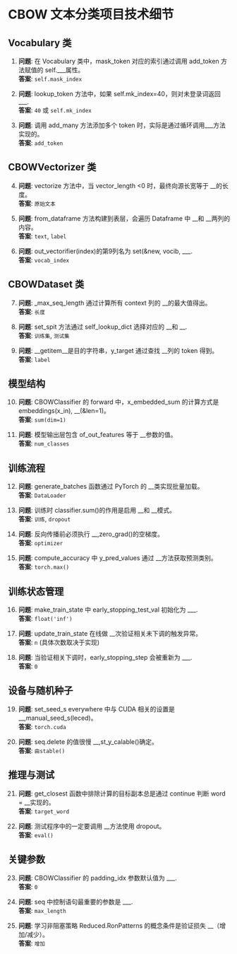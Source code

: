 # CBOW 文本分类项目技术细节

## Vocabulary 类

1. **问题**: 在 Vocabulary 类中，mask_token 对应的索引通过调用 add_token 方法赋值的 self.___属性。  
   **答案**: `self.mask_index`

2. **问题**: lookup_token 方法中，如果 self.mk_index=40，则对未登录词返回 ___.  
   **答案**: `40` 或 `self.mk_index`

3. **问题**: 调用 add_many 方法添加多个 token 时，实际是通过循环调用___方法实现的。  
   **答案**: `add_token`

## CBOWVectorizer 类

4. **问题**: vectorize 方法中，当 vector_length <0 时，最终向源长宽等于 __的长度。  
   **答案**: `原始文本`

5. **问题**: from_dataframe 方法构建到表层，会遍历 Dataframe 中 __和 __两列的内容。  
   **答案**: `text`, `label`

6. **问题**: out_vectorifier(index)的第9列名为 set(&new, vocib, ___.  
   **答案**: `vocab_index`

## CBOWDataset 类

7. **问题**: _max_seq_length 通过计算所有 context 列的 __的最大值得出。  
   **答案**: `长度`

8. **问题**: set_spit 方法通过 self_lookup_dict 选择对应的 __和 __.  
   **答案**: `训练集`, `测试集`

9. **问题**: __getitem__是目的字符串，y_target 通过查找 __列的 token 得到。  
   **答案**: `label`

## 模型结构

10. **问题**: CBOWClassifier 的 forward 中，x_embedded_sum 的计算方式是 embeddings(x_in), __(&len=1)。  
    **答案**: `sum(dim=1)`

11. **问题**: 模型输出层包含 of_out_features 等于 __参数的值。  
    **答案**: `num_classes`

## 训练流程

12. **问题**: generate_batches 函数通过 PyTorch 的 __类实现批量加载。  
    **答案**: `DataLoader`

13. **问题**: 训练时 classifier.sum()的作用是启用 __和 __模式。  
    **答案**: `训练`, `dropout`

14. **问题**: 反向传播前必须执行 __,zero_grad()的空梯度。  
    **答案**: `optimizer`

15. **问题**: compute_accuracy 中 y_pred_values 通过 __方法获取预测类别。  
    **答案**: `torch.max()`

## 训练状态管理

16. **问题**: make_train_state 中 early_stopping_test_val 初始化为 ___.  
    **答案**: `float('inf')`

17. **问题**: update_train_state 在线做 __次验证相关未下调的触发异常。  
    **答案**: `n` (具体次数取决于实现)

18. **问题**: 当验证相关下调时，early_stopping_step 会被重新为 ___.  
    **答案**: `0`

## 设备与随机种子

19. **问题**: set_seed_s everywhere 中与 CUDA 相关的设置是 __,manual_seed_s(leced)。  
    **答案**: `torch.cuda`

20. **问题**: seq.delete 的值很慢 __,st_y_calable()确定。  
    **答案**: `由stable()`

## 推理与测试

21. **问题**: get_closest 函数中排除计算的目标副本总是通过 continue 判断 word = __实现的。  
    **答案**: `target_word`

22. **问题**: 测试程序中的一定要调用 __方法使用 dropout。  
    **答案**: `eval()`

## 关键参数

23. **问题**: CBOWClassifier 的 padding_idx 参数默认值为 ___.  
    **答案**: `0`

24. **问题**: seq 中控制语句最重要的参数是 ___.  
    **答案**: `max_length`

25. **问题**: 学习非阻塞策略 Reduced.RonPatterns 的概念条件是验证损失 __（增加/减少）。  
    **答案**: `增加`
